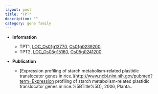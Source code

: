 ```yaml
---
layout: post
title: "TPT"
description: ""
category: gene family
---
```


* **Information**  
    + TPT1, [LOC_Os01g13770](http://rice.uga.edu/cgi-bin/ORF_infopage.cgi?orf=LOC_Os01g13770), [Os01g0239200](http://rapdb.dna.affrc.go.jp/viewer/gbrowse_details/irgsp1?name=Os01g0239200).
    + TPT2, [LOC_Os05g15160](http://rice.uga.edu/cgi-bin/ORF_infopage.cgi?orf=LOC_Os05g15160), [Os05g0241200](http://rapdb.dna.affrc.go.jp/viewer/gbrowse_details/irgsp1?name=Os05g0241200).

* **Publication**  
    + [Expression profiling of starch metabolism-related plastidic translocator genes in rice.](http://www.ncbi.nlm.nih.gov/pubmed?term=Expression profiling of starch metabolism-related plastidic translocator genes in rice.%5BTitle%5D), 2006, Planta..


